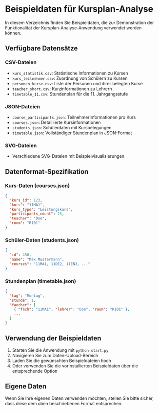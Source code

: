 # Beispieldaten für Kursplan-Analyse

In diesem Verzeichnis finden Sie Beispieldaten, die zur Demonstration der Funktionalität der Kursplan-Analyse-Anwendung verwendet werden können.

## Verfügbare Datensätze

### CSV-Dateien

- `kurs_statistik.csv`: Statistische Informationen zu Kursen
- `kurs_teilnehmer.csv`: Zuordnung von Schülern zu Kursen
- `personen_kurse.csv`: Liste der Personen und ihrer belegten Kurse
- `teacher_short.csv`: Kurzinformationen zu Lehrern
- `timetable_11.csv`: Stundenplan für die 11. Jahrgangsstufe

### JSON-Dateien

- `course_participants.json`: Teilnehmerinformationen pro Kurs
- `courses.json`: Detaillierte Kursinformationen
- `students.json`: Schülerdaten mit Kursbelegungen
- `timetable.json`: Vollständiger Stundenplan in JSON-Format

### SVG-Dateien

- Verschiedene SVG-Dateien mit Beispielvisualisierungen

## Datenformat-Spezifikation

### Kurs-Daten (courses.json)

```json
{
  "kurs_id": 123,
  "kurs": "11MA1",
  "kurs_type": "Leistungskurs",
  "participants_count": 25,
  "teacher": "Doe",
  "room": "R101"
}
```

### Schüler-Daten (students.json)

```json
{
  "id": 456,
  "name": "Max Mustermann",
  "courses": "11MA1, 11DE2, 11EN3, ..."
}
```

### Stundenplan (timetable.json)

```json
{
  "tag": "Montag",
  "stunde": 1,
  "faecher": [
    { "fach": "11MA1", "lehrer": "Doe", "raum": "R101" },
    ...
  ]
}
```

## Verwendung der Beispieldaten

1. Starten Sie die Anwendung mit `python start.py`
2. Navigieren Sie zum Daten-Upload-Bereich
3. Laden Sie die gewünschten Beispieldateien hoch
4. Oder verwenden Sie die vorinstallierten Beispieldaten über die entsprechende Option

## Eigene Daten

Wenn Sie Ihre eigenen Daten verwenden möchten, stellen Sie bitte sicher, dass diese dem oben beschriebenen Format entsprechen.
